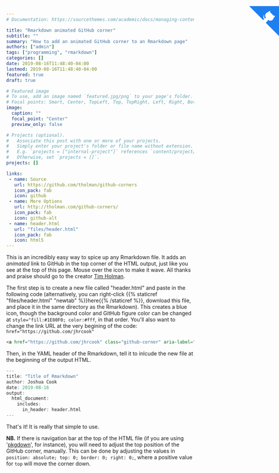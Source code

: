 ```yaml
---
# Documentation: https://sourcethemes.com/academic/docs/managing-content/

title: "Rmarkdown animated GitHub corner"
subtitle: ""
summary: "How to add an animated GitHub corner to an Rmarkdown page"
authors: ["admin"]
tags: ["programming", "rmarkdown"]
categories: []
date: 2019-08-16T11:48:40-04:00
lastmod: 2019-08-16T11:48:40-04:00
featured: true
draft: true

# Featured image
# To use, add an image named `featured.jpg/png` to your page's folder.
# Focal points: Smart, Center, TopLeft, Top, TopRight, Left, Right, BottomLeft, Bottom, BottomRight.
image:
  caption: ""
  focal_point: "Center"
  preview_only: false

# Projects (optional).
#   Associate this post with one or more of your projects.
#   Simply enter your project's folder or file name without extension.
#   E.g. `projects = ["internal-project"]` references `content/project/deep-learning/index.md`.
#   Otherwise, set `projects = []`.
projects: []

links:
 - name: Source
   url: https://github.com/tholman/github-corners
   icon_pack: fab
   icon: github
 - name: More Options
   url: http://tholman.com/github-corners/
   icon_pack: fab
   icon: github-alt
 - name: header.html
   url: "files/header.html"
   icon_pack: fab
   icon: html5
---
```


<!-- GitHub corner link -->
<a href="https://github.com/jhrcook" class="github-corner" aria-label="View source on GitHub"><svg width="80" height="80" viewBox="0 0 250 250" style="fill:#1E80F0; color:#fff; position: absolute; top: 50; border: 0; right: 0;" aria-hidden="true"><path d="M0,0 L115,115 L130,115 L142,142 L250,250 L250,0 Z"></path><path d="M128.3,109.0 C113.8,99.7 119.0,89.6 119.0,89.6 C122.0,82.7 120.5,78.6 120.5,78.6 C119.2,72.0 123.4,76.3 123.4,76.3 C127.3,80.9 125.5,87.3 125.5,87.3 C122.9,97.6 130.6,101.9 134.4,103.2" fill="currentColor" style="transform-origin: 130px 106px;" class="octo-arm"></path><path d="M115.0,115.0 C114.9,115.1 118.7,116.5 119.8,115.4 L133.7,101.6 C136.9,99.2 139.9,98.4 142.2,98.6 C133.8,88.0 127.5,74.4 143.8,58.0 C148.5,53.4 154.0,51.2 159.7,51.0 C160.3,49.4 163.2,43.6 171.4,40.1 C171.4,40.1 176.1,42.5 178.8,56.2 C183.1,58.6 187.2,61.8 190.9,65.4 C194.5,69.0 197.7,73.2 200.1,77.6 C213.8,80.2 216.3,84.9 216.3,84.9 C212.7,93.1 206.9,96.0 205.4,96.6 C205.1,102.4 203.0,107.8 198.3,112.5 C181.9,128.9 168.3,122.5 157.7,114.1 C157.9,116.9 156.7,120.9 152.7,124.9 L141.0,136.5 C139.8,137.7 141.6,141.9 141.8,141.8 Z" fill="currentColor" class="octo-body"></path></svg></a><style>.github-corner:hover .octo-arm{animation:octocat-wave 560ms ease-in-out}@keyframes octocat-wave{0%,100%{transform:rotate(0)}20%,60%{transform:rotate(-25deg)}40%,80%{transform:rotate(10deg)}}@media (max-width:500px){.github-corner:hover .octo-arm{animation:none}.github-corner .octo-arm{animation:octocat-wave 560ms ease-in-out}}</style>

This is an incredibly easy way to spice up any Rmarkdown file. It adds an *animated* link to GitHub in the top corner of the HTML output, just like you see at the top of this page. Mouse over the icon to make it wave. All thanks and praise should go to the creator [Tim Holman](https://github.com/tholman).

The first step is to create a new file called "header.html" and paste in the following code (alternatively, you can right-click {{% staticref "files/header.html" "newtab" %}}here{{% /staticref %}}, download this file, and place it in the same directory as the Rmarkdown). This creates a blue icon, though the background color and GitHub figure color can be changed at `style="fill:#1E80F0; color:#fff`, in that order. You'll also want to change the link URL at the very begining of the code: `href="https://github.com/jhrcook"`

```html
<a href="https://github.com/jhrcook" class="github-corner" aria-label="View source on GitHub"><svg width="80" height="80" viewBox="0 0 250 250" style="fill:#1E80F0; color:#fff; position: absolute; top: 0; border: 0; right: 0;" aria-hidden="true"><path d="M0,0 L115,115 L130,115 L142,142 L250,250 L250,0 Z"></path><path d="M128.3,109.0 C113.8,99.7 119.0,89.6 119.0,89.6 C122.0,82.7 120.5,78.6 120.5,78.6 C119.2,72.0 123.4,76.3 123.4,76.3 C127.3,80.9 125.5,87.3 125.5,87.3 C122.9,97.6 130.6,101.9 134.4,103.2" fill="currentColor" style="transform-origin: 130px 106px;" class="octo-arm"></path><path d="M115.0,115.0 C114.9,115.1 118.7,116.5 119.8,115.4 L133.7,101.6 C136.9,99.2 139.9,98.4 142.2,98.6 C133.8,88.0 127.5,74.4 143.8,58.0 C148.5,53.4 154.0,51.2 159.7,51.0 C160.3,49.4 163.2,43.6 171.4,40.1 C171.4,40.1 176.1,42.5 178.8,56.2 C183.1,58.6 187.2,61.8 190.9,65.4 C194.5,69.0 197.7,73.2 200.1,77.6 C213.8,80.2 216.3,84.9 216.3,84.9 C212.7,93.1 206.9,96.0 205.4,96.6 C205.1,102.4 203.0,107.8 198.3,112.5 C181.9,128.9 168.3,122.5 157.7,114.1 C157.9,116.9 156.7,120.9 152.7,124.9 L141.0,136.5 C139.8,137.7 141.6,141.9 141.8,141.8 Z" fill="currentColor" class="octo-body"></path></svg></a><style>.github-corner:hover .octo-arm{animation:octocat-wave 560ms ease-in-out}@keyframes octocat-wave{0%,100%{transform:rotate(0)}20%,60%{transform:rotate(-25deg)}40%,80%{transform:rotate(10deg)}}@media (max-width:500px){.github-corner:hover .octo-arm{animation:none}.github-corner .octo-arm{animation:octocat-wave 560ms ease-in-out}}</style>
```

Then, in the YAML header of the Rmarkdown, tell it to inlcude the new file at the beginning of the output HTML.

```r
---
title: "Title of Rmarkdown"
author: Joshua Cook
date: 2019-08-16
output:
  html_document:
    includes:
      in_header: header.html
---
```

That's it! It is really that simple to use.

**NB.** If there is navigation bar at the top of the HTML file (if you are using '[pkgdown](https://pkgdown.r-lib.org)', for instance), you will need to adjust the top position of the GitHub corner, manually. This can be done by adjusting the values in `position: absolute; top: 0; border: 0; right: 0;`, where a positive value for `top` will move the corner down.

